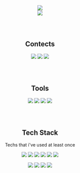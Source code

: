 <div align=center>
 <img src="https://capsule-render.vercel.app/api?type=waving&&color=auto&customColorList=3,4,5,6,9,10,11,13,15,16,19,21,23,24,26&height=350&section=header&text=Doy's%20Github%20profile&fontSize=55&fontAlign=65&desc=Welcome%20to%20my%20Github%20profile&descSize=15&descAlign=82.7&fontColor=ffffff">

<div align=center>
<img src="https://github-readme-stats.vercel.app/api?username=leedo97y&show_icons=true&theme=gruvbox&hide_border=true"/> 
 
<br></br>
## Contects
<a href="https://velog.io/@dlehdus97" target="_blank"><img src="https://img.shields.io/badge/velog-20C997?style=for-the-badge&logo=velog&logoColor=white"/></a> <a href="https://www.instagram.com/leedo_dev/" target="_blank"><img src="https://img.shields.io/badge/instagram-E4405F?style=for-the-badge&logo=instagram&logoColor=white"/></a> <a href="mailto:peas5416@gmail.com" target="_blank"><img src="https://img.shields.io/badge/Gmail-EA4335?style=for-the-badge&logo=gmail&logoColor=white"/></a>

<br></br>
## Tools
<img src="https://img.shields.io/badge/Visual Studio Code-007ACC?style=for-the-badge&logo=Visual Studio Code&logoColor=white"/> <img src="https://img.shields.io/badge/Notion-000000?style=for-the-badge&logo=Notion&logoColor=white"/> <img src="https://img.shields.io/badge/Sourcetree-0052CC?style=for-the-badge&logo=sourcetree&logoColor=white"/> <img src="https://img.shields.io/badge/Slack-4A154B?style=for-the-badge&logo=Slack&logoColor=white"/>

<br></br>
## Tech Stack
Techs that i've used at least once

<img src="https://img.shields.io/badge/javascript-F7DF1E?style=for-the-badge&logo=javascript&logoColor=black"/> <img src="https://img.shields.io/badge/sass-CC6699?style=for-the-badge&logo=sass&logoColor=white"/> <img src="https://img.shields.io/badge/Node.js-339933?style=for-the-badge&logo=Node.js&logoColor=white"/> <img src="https://img.shields.io/badge/css-1572B6?style=for-the-badge&logo=css3&logoColor=white"/> <img src="https://img.shields.io/badge/html-E34F26?style=for-the-badge&logo=html5&logoColor=white"/> <img src="https://img.shields.io/badge/React-61DAFB?style=for-the-badge&logo=React&logoColor=black"/>

<img src="https://img.shields.io/badge/python-3776AB?style=for-the-badge&logo=python&logoColor=white"/> <img src="https://img.shields.io/badge/mySQL-4479A1?style=for-the-badge&logo=mysql&logoColor=white"/> <img src="https://img.shields.io/badge/mongoDB-47A248?style=for-the-badge&logo=mongoDB&logoColor=white"/> <img src="https://img.shields.io/badge/ R-276DC3?style=for-the-badge&logo=R&logoColor=white"/> 

 </div>




